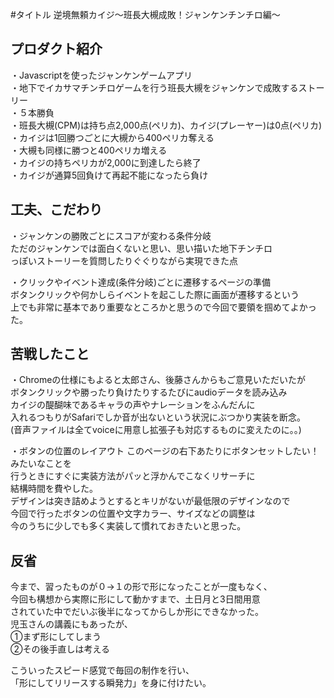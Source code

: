 #タイトル
逆境無頼カイジ〜班長大槻成敗！ジャンケンチンチロ編〜


## プロダクト紹介
・Javascriptを使ったジャンケンゲームアプリ<br>
・地下でイカサマチンチロゲームを行う班長大槻をジャンケンで成敗するストーリー<br>
・５本勝負<br>
・班長大槻(CPM)は持ち点2,000点(ペリカ)、カイジ(プレーヤー)は0点(ペリカ)<br>
・カイジは1回勝つごとに大槻から400ペリカ奪える<br>
・大槻も同様に勝つと400ペリカ増える<br>
・カイジの持ちペリカが2,000に到達したら終了<br>
・カイジが通算5回負けて再起不能になったら負け<br>

## 工夫、こだわり
・ジャンケンの勝敗ごとにスコアが変わる条件分岐<br>
ただのジャンケンでは面白くないと思い、思い描いた地下チンチロ<br>
っぽいストーリーを質問したりぐぐりながら実現できた点

・クリックやイベント達成(条件分岐)ごとに遷移するページの準備<br>
ボタンクリックや何かしらイベントを起こした際に画面が遷移するという<br>
上でも非常に基本であり重要なところかと思うので今回で要領を掴めてよかった。<br>

## 苦戦したこと
・Chromeの仕様にもよると太郎さん、後藤さんからもご意見いただいたが<br>
ボタンクリックや勝ったり負けたりするたびにaudioデータを読み込み<br>
カイジの醍醐味であるキャラの声やナレーションをふんだんに<br>入れるつもりがSafariでしか音が出ないという状況にぶつかり実装を断念。<br>
(音声ファイルは全てvoiceに用意し拡張子も対応するものに変えたのに。。)<br>

・ボタンの位置のレイアウト
このページの右下あたりにボタンセットしたい！みたいなことを<br>
行うときにすぐに実装方法がパッと浮かんでこなくリサーチに<br>
結構時間を費やした。<br>
デザインは突き詰めようとするとキリがないが最低限のデザインなので<br>
今回で行ったボタンの位置や文字カラー、サイズなどの調整は<br>
今のうちに少しでも多く実装して慣れておきたいと思った。<br>

## 反省
今まで、習ったものが０→１の形で形になったことが一度もなく、<br>
今回も構想から実際に形にして動かすまで、土日月と3日間用意<br>
されていた中でだいぶ後半になってからしか形にできなかった。<br>
児玉さんの講義にもあったが、<br>
①まず形にしてしまう<br>
②その後手直しは考える<br>

こういったスピード感覚で毎回の制作を行い、<br>
「形にしてリリースする瞬発力」を身に付けたい。<br>